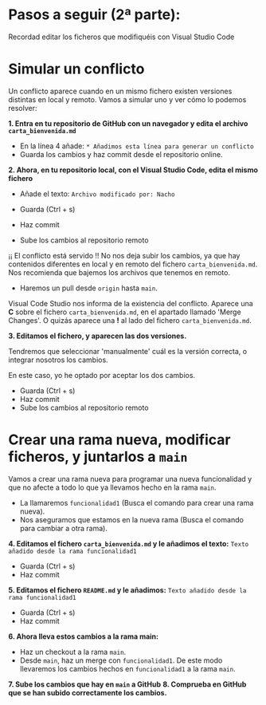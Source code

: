 # Pasos a seguir (2ª parte):
Recordad editar los ficheros que modifiquéis con Visual Studio Code

# Simular un conflicto

  Un conflicto aparece cuando en un mismo fichero existen versiones distintas en local y remoto.
  Vamos a simular uno y ver cómo lo podemos resolver:

**1. Entra en tu repositorio de GitHub con un navegador y edita el archivo `carta_bienvenida.md`**

- En la línea 4 añade: `* Añadimos esta línea para generar un conflicto`
- Guarda los cambios y haz commit desde el repositorio online.


**2. Ahora, en tu repositorio local, con el Visual Studio Code, edita el mismo fichero**

- Añade el texto: `Archivo modificado por: Nacho`

- Guarda (Ctrl + s)
- Haz commit 
- Sube los cambios al repositorio remoto

¡¡ El conflicto está servido !!
No nos deja subir los cambios, ya que hay contenidos diferentes en local y en remoto del fichero `carta_bienvenida.md`.
Nos recomienda que bajemos los archivos que tenemos en remoto. 

- Haremos un pull desde `origin` hasta `main`.

Visual Code Studio nos informa de la existencia del conflicto. Aparece una **C** sobre el fichero `carta_bienvenida.md`, en el apartado llamado 'Merge Changes'. O quizás aparece una **!** al lado del fichero `carta_bienvenida.md`.


**3. Editamos el fichero, y aparecen las dos versiones.**

Tendremos que seleccionar 'manualmente' cuál es la versión correcta, o integrar nosotros los cambios. 

En este caso, yo he optado por aceptar los dos cambios.

- Guarda (Ctrl + s)
- Haz commit 
- Sube los cambios al repositorio remoto

# Crear una rama nueva, modificar ficheros, y juntarlos a `main`

Vamos a crear una rama nueva para programar una nueva funcionalidad y que no afecte a todo lo que ya llevamos hecho en la rama `main`.

- La llamaremos `funcionalidad1` (Busca el comando para crear una rama nueva).
- Nos aseguramos que estamos en la nueva rama (Busca el comando para cambiar a otra rama).

**4. Editamos el fichero `carta_bienvenida.md` y le añadimos el texto:**  `Texto añadido desde la rama funcionalidad1`

- Guarda (Ctrl + s)
- Haz commit 

**5. Editamos el fichero `README.md` y le añadimos:**
`Texto añadido desde la rama funcionalidad1`
- Guarda (Ctrl + s)
- Haz commit

**6. Ahora lleva estos cambios a la rama main:**

- Haz un checkout a la rama `main`.
- Desde `main`, haz un merge con `funcionalidad1`. De este modo llevaremos los cambios hechos en `funcionalidad1` a la rama `main`.

**7. Sube los cambios que hay en `main` a GitHub**
**8. Comprueba en GitHub que se han subido correctamente los cambios.**

